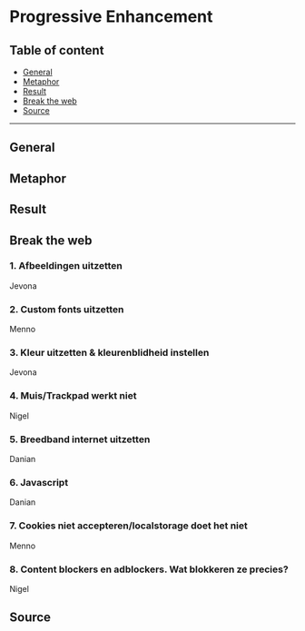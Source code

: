 # Progressive Enhancement

## Table of content
- [General](#general)
- [Metaphor](#metaphor)
- [Result](#result)
- [Break the web](#break-the-web)
- [Source](#source)
---
## General

## Metaphor

## Result

## Break the web

### 1. Afbeeldingen uitzetten
Jevona

### 2. Custom fonts uitzetten
Menno

### 3. Kleur uitzetten & kleurenblidheid instellen
Jevona

### 4. Muis/Trackpad werkt niet
Nigel

### 5. Breedband internet uitzetten
Danian

### 6. Javascript
Danian

### 7. Cookies niet accepteren/localstorage doet het niet
Menno

### 8. Content blockers en adblockers. Wat blokkeren ze precies?
Nigel

## Source
